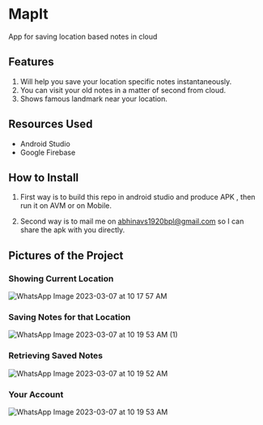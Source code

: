 # MapIt
App for saving location based notes in cloud

## Features 

1. Will help you save your location specific notes instantaneously.
2. You can visit your old notes in a matter of second from cloud.
3. Shows famous landmark near your location.

## Resources Used 
* Android Studio
* Google Firebase 

## How to Install

1. First way is to build this repo in android studio and produce APK , then run it on AVM or on Mobile.

2. Second way is to mail me on abhinavs1920bpl@gmail.com so I can share the apk with you directly.

## Pictures of the Project

### Showing Current Location

![WhatsApp Image 2023-03-07 at 10 17 57 AM](https://user-images.githubusercontent.com/113504774/223324024-0f7d7dd5-17ed-4646-a955-c5b6065d4502.jpeg)

### Saving Notes for that Location

![WhatsApp Image 2023-03-07 at 10 19 53 AM (1)](https://user-images.githubusercontent.com/113504774/223324150-7fabff3b-efde-4d66-8412-79bbcbb89dcb.jpeg)

### Retrieving Saved Notes

![WhatsApp Image 2023-03-07 at 10 19 52 AM](https://user-images.githubusercontent.com/113504774/223324422-01fd6628-6e21-445f-9e11-ee2bd7c8feb7.jpeg)

### Your Account

![WhatsApp Image 2023-03-07 at 10 19 53 AM](https://user-images.githubusercontent.com/113504774/223324492-194d4604-ad9b-4a40-91ad-516440896502.jpeg)

